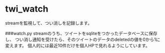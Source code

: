 # twi_watch
streamを監視して、つい消しを記録します。


###watch.py
streamのうち、ツイートをsqliteをつかったデータベースに保存し、
つい消し通知を受けたら、そのツイートのデータのdeletedの値を0から1に変えます。
個人的には最近10件だけを個人HPで見れるようにしています。
